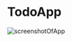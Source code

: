 # TodoApp

![screenshotOfApp](https://user-images.githubusercontent.com/69732296/214288111-7b69e909-0cb9-4429-a8d4-448f4649a01b.jpg)
